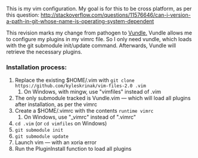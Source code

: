 This is my vim configuration. My goal is for this to be cross platform, as per this question: http://stackoverflow.com/questions/11576646/can-i-version-a-path-in-git-whose-name-is-operating-system-dependent

This revision marks my change from pathogen to [Vundle.](https://github.com/gmarik/Vundle.vim) Vundle allows me to configure my plugins in my vimrc file. So I only need vundle, which loads with the git submodule init/update command. Afterwards, Vundle will retrieve the necessary plugins.

### Installation process:  
1. Replace the existing $HOME/.vim with `git clone https://github.com/kyleskrinak/vim-files-2.0 .vim`
    1. On Windows, with mingw, use "vimfiles" instead of .vim
1. The only submodule tracked is Vundle.vim — which will load all plugins after installation, as per the vimrc
1. Create a $HOME/.vimrc with the contents `runtime vimrc`
    1. On Windows, use "_vimrc" instead of ".vimrc"
1. `cd .vim` (or `cd vimfiles` on Windows)
1. `git submodule init`
1. `git submodule update`
1. Launch vim — with an xoria error
1. Run the PluginInstall function to load all plugins
